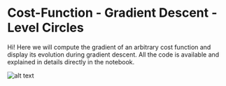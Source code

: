 # Cost-Function - Gradient Descent - Level Circles

Hi! 
Here we will compute the gradient of an arbitrary cost function and display its evolution during gradient descent. 
All the code is available and explained in details directly in the notebook.

![alt text](https://github.com/joctet/Visualization_Cost_Function_Gradient_Descent/blob/main/gradient_descent_visu.png)
